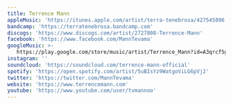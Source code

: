 ```yaml
---
title: Terrence Mann
appleMusic: 'https://itunes.apple.com/artist/terra-tenebrosa/427545896'
bandcamp: 'https://terratenebrosa.bandcamp.com'
discogs: 'https://www.discogs.com/artist/2727808-Terrence-Mann'
facebook: 'https://www.facebook.com/MannTevama'
googleMusic: >-
   https://play.google.com/store/music/artist/Terrence_Mann?id=A3qrcf5gntpep5dnqkr4pofbojq
instagram: ''
soundcloud: 'https://soundcloud.com/terrence-mann-official'
spotify: 'https://open.spotify.com/artist/5uBIsYz9WatgoViLG6pVj2'
twitter: 'https://twitter.com/MannTevama'
website: 'https://www.terrencemann.com'
youtube: 'https://www.youtube.com/user/tvmannoo'
---
```

